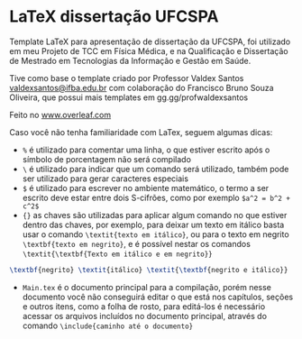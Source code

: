 # LaTeX dissertação UFCSPA
Template LaTeX para apresentação de dissertação da UFCSPA, foi utilizado em meu Projeto de TCC em Física Médica, e na Qualificação e Dissertação de Mestrado em Tecnologias da Informação e Gestão em Saúde.

Tive como base o template criado por Professor Valdex Santos <valdexsantos@ifba.edu.br> com colaboração do Francisco Bruno Souza Oliveira, que possui mais templates em gg.gg/profwaldexsantos

Feito no www.overleaf.com

Caso você não tenha familiaridade com LaTex, seguem algumas dicas:

+ `%` é utilizado para comentar uma linha, o que estiver escrito após o símbolo de porcentagem não será compilado
+ `\` é utilizado para indicar que um comando será utilizado, também pode ser utilizado para gerar caracteres especiais
+ `$` é utilizado para escrever no ambiente matemático, o termo a ser escrito deve estar entre dois S-cifrões, como por exemplo `$a^2 = b^2 + c^2$`
+ `{}` as chaves são utilizadas para aplicar algum comando no que estiver dentro das chaves, por exemplo, para deixar um texto em itálico basta usar o comando `\textit{texto em itálico}`, ou para o texto em negrito `\textbf{texto em negrito}`, e é possível nestar os comandos `\textit{\textbf{Texto em itálico e em negrito}}`
```latex
\textbf{negrito} \textit{itálico} \textit{\textbf{negrito e itálico}}
```
+ `Main.tex` é o documento principal para a compilação, porém nesse documento você não conseguirá editar o que está nos capítulos, seções e outros itens, como a folha de rosto, para editá-los é necessário acessar os arquivos incluídos no documento principal, através do comando `\include{caminho até o documento}`

